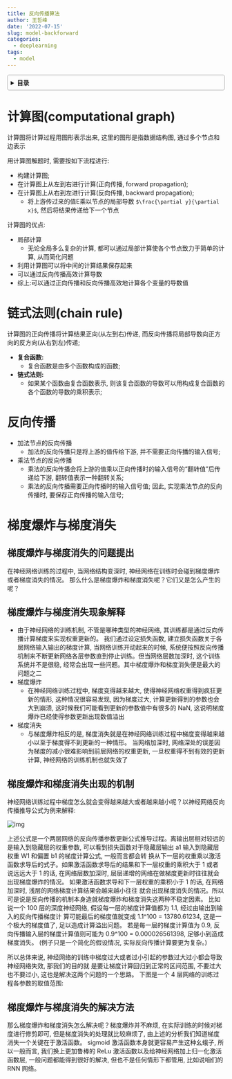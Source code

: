 ```yaml
---
title: 反向传播算法
author: 王哲峰
date: '2022-07-15'
slug: model-backforward
categories:
  - deeplearning
tags:
  - model
---
```


<style>
details {
    border: 1px solid #aaa;
    border-radius: 4px;
    padding: .5em .5em 0;
}
summary {
    font-weight: bold;
    margin: -.5em -.5em 0;
    padding: .5em;
}
details[open] {
    padding: .5em;
}
details[open] summary {
    border-bottom: 1px solid #aaa;
    margin-bottom: .5em;
}
img {
    pointer-events: none;
}
</style>

<details><summary>目录</summary><p>

- [计算图(computational graph)](#计算图computational-graph)
- [链式法则(chain rule)](#链式法则chain-rule)
- [反向传播](#反向传播)
- [梯度爆炸与梯度消失](#梯度爆炸与梯度消失)
  - [梯度爆炸与梯度消失的问题提出](#梯度爆炸与梯度消失的问题提出)
  - [梯度爆炸与梯度消失现象解释](#梯度爆炸与梯度消失现象解释)
  - [梯度爆炸和梯度消失出现的机制](#梯度爆炸和梯度消失出现的机制)
  - [梯度爆炸与梯度消失的解决方法](#梯度爆炸与梯度消失的解决方法)
</p></details><p></p>

# 计算图(computational graph)

计算图将计算过程用图形表示出来, 这里的图形是指数据结构图, 通过多个节点和边表示

用计算图解题时, 需要按如下流程进行:

- 构建计算图; 
- 在计算图上从左到右进行计算(正向传播, forward propagation); 
- 在计算图上从右到左进行计算(反向传播, backward propagation); 
   - 将上游传过来的值E乘以节点的局部导数 `$\frac{\partial y}{\partial x}$`, 
     然后将结果传递给下一个节点

计算图的优点:

- 局部计算
   - 无论全局多么复杂的计算, 都可以通过局部计算使各个节点致力于简单的计算, 从而简化问题
- 利用计算图可以将中间的计算结果保存起来
- 可以通过反向传播高效计算导数
- 综上:可以通过正向传播和反向传播高效地计算各个变量的导数值

# 链式法则(chain rule)

计算图的正向传播将计算结果正向(从左到右)传递, 
而反向传播将局部导数向正方向的反方向(从右到左)传递; 

* **复合函数:**
    - 复合函数是由多个函数构成的函数; 
* **链式法则:**
    - 如果某个函数由复合函数表示, 则该复合函数的导数可以用构成复合函数的各个函数的导数的乘积表示; 

# 反向传播

- 加法节点的反向传播
    - 加法的反向传播只是将上游的值传给下游, 并不需要正向传播的输入信号; 
- 乘法节点的反向传播
    - 乘法的反向传播会将上游的值乘以正向传播时的输入信号的“翻转值”后传递给下游, 翻转值表示一种翻转关系; 
    - 乘法的反向传播需要正向传播时的输入信号值; 因此, 实现乘法节点的反向传播时, 要保存正向传播的输入信号; 

# 梯度爆炸与梯度消失

## 梯度爆炸与梯度消失的问题提出

在神经网络训练的过程中, 当网络结构变深时, 
神经网络在训练时会碰到梯度爆炸或者梯度消失的情况。
那么什么是梯度爆炸和梯度消失呢？它们又是怎么产生的呢？

## 梯度爆炸与梯度消失现象解释

- 由于神经网络的训练机制, 不管是哪种类型的神经网络, 其训练都是通过反向传播计算梯度来实现权重更新的。
  我们通过设定损失函数, 建立损失函数关于各层网络输入输出的梯度计算, 当网络训练开动起来的时候, 
  系统便按照反向传播机制来不断更新网络各层参数直到停止训练。但当网络层数加深时, 这个训练系统并不是很稳, 
  经常会出现一些问题。其中梯度爆炸和梯度消失便是最大的问题之二
- 梯度爆炸
    - 在神经网络训练过程中, 梯度变得越来越大, 使得神经网络权重得到疯狂更新的情形, 这种情况很容易发现, 
      因为梯度过大, 计算更新得到的参数也会大到崩溃, 这时候我们可能看到更新的参数值中有很多的 NaN, 
      这说明梯度爆炸已经使得参数更新出现数值溢出
- 梯度消失
    - 与梯度爆炸相反的是, 梯度消失就是在神经网络训练过程中梯度变得越来越小以至于梯度得不到更新的一种情形。
      当网络加深时, 网络深处的误差因为梯度的减小很难影响到前层网络的权重更新, 一旦权重得不到有效的更新计算, 
      神经网络的训练机制也就失效了

## 梯度爆炸和梯度消失出现的机制

神经网络训练过程中梯度怎么就会变得越来越大或者越来越小呢？以神经网络反向传播推导公式为例来解释:

![img](images/gradient_explosion_disappear.png)

上述公式是一个两层网络的反向传播参数更新公式推导过程。离输出层相对较远的是输入到隐藏层的权重参数, 
可以看到损失函数对于隐藏层输出 a1 输入到隐藏层权重 W1 和偏置 b1 的梯度计算公式, 一般而言都会转
换从下一层的权重乘以激活函数求导后的式子。如果激活函数求导后的结果和下一层权重的乘积大于 1 或者
说远远大于 1 的话, 在网络层数加深时, 层层递增的网络在做梯度更新时往往就会出现梯度爆炸的情况。
如果激活函数求导和下一层权重的乘积小于 1 的话, 在网络加深时, 浅层的网络梯度计算结果会越来越小往往
就会出现梯度消失的情况。所以可是说是反向传播的机制本身造就梯度爆炸和梯度消失这两种不稳定因素。
比如说一个 100 层的深度神经网络, 假设每一层的梯度计算值都为 1.1, 经过由输出到输入的反向传播梯度计
算可能最后的梯度值就变成 1.1^100 = 13780.61234, 这是一个极大的梯度值了, 足以造成计算溢出问题。
若是每一层的梯度计算值为 0.9, 反向传播输入层的梯度计算值则可能为 0.9^100 = 0.000026561398, 
足够小到造成梯度消失。 (例子只是一个简化的假设情况, 实际反向传播计算要更为复杂。) 

所以总体来说, 神经网络的训练中梯度过大或者过小引起的参数过大过小都会导致神经网络失效, 那我们的目的就
是要让梯度计算回归到正常的区间范围, 不要过大也不要过小, 这也是解决这两个问题的一个思路。
下图是一个 4 层网络的训练过程各参数的取值范围:

## 梯度爆炸与梯度消失的解决方法

那么梯度爆炸和梯度消失怎么解决呢？梯度爆炸并不麻烦, 在实际训练的时候对梯度进行修剪即可, 
但是梯度消失的处理就比较麻烦了, 由上述的分析我们知道梯度消失一个关键在于激活函数。
sigmoid 激活函数本身就更容易产生这种幺蛾子, 所以一般而言, 
我们换上更加鲁棒的 ReLu 激活函数以及给神经网络加上归一化激活函数层, 一般问题都能得到很好的解决, 
但也不是任何情形下都管用, 比如说咱们的 RNN 网络。
